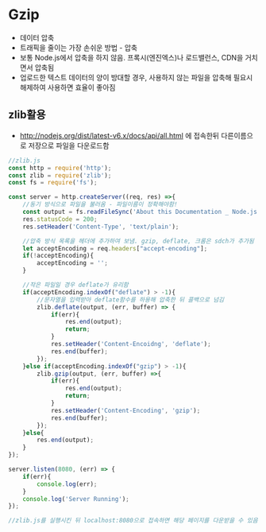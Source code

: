 # Gzip

- 데이터 압축
- 트래픽을 줄이는 가장 손쉬운 방법 - 압축
- 보통 Node.js에서 압축을 하지 않음. 프록시(엔진엑스)나 로드밸런스, CDN을 거치면서 압축됨
- 업로드한 텍스트 데이터의 양이 방대할 경우, 사용하지 않는 파일을 압축해 필요시 해제하여 사용하면 효율이 좋아짐

## zlib활용

- http://nodejs.org/dist/latest-v6.x/docs/api/all.html 에 접속한뒤 다른이름으로 저장으로 파일을 다운로드함

```js
//zlib.js
const http = require('http');
const zlib = require('zlib');
const fs = require('fs');

const server = http.createServer((req, res) =>{
    //동기 방식으로 파일을 불러옴 - 파일이름이 정확해야함!
    const output = fs.readFileSync('About this Documentation _ Node.js v6.14.4 Documentation.htm', 'utf8');
    res.statusCode = 200;
    res.setHeader('Content-Type', 'text/plain');

    //압축 방식 목록을 헤더에 추가하여 보냄. gzip, deflate, 크롬은 sdch가 추가됨
    let acceptEncoding = req.headers["accept-encoding"];
    if(!acceptEncoding){
        acceptEncoding = '';
    }

    //작은 파일일 경우 deflate가 유리함
    if(acceptEncoding.indexOf("deflate") > -1){
        //문자열을 입력받아 deflate함수를 하용해 압축한 뒤 콜백으로 넘김
        zlib.deflate(output, (err, buffer) => {
            if(err){
                res.end(output);
                return;
            }
            res.setHeader('Content-Encoidng', 'deflate');
            res.end(buffer);
        });
    }else if(acceptEncoding.indexOf("gzip") > -1){
        zlib.gzip(output, (err, buffer) =>{
            if(err){
                res.end(output);
                return;
            }
            res.setHeader('Content-Encoding', 'gzip');
            res.end(buffer);
        });
    }else{
        res.end(output);
    }
});

server.listen(8080, (err) => {
    if(err){
        console.log(err);
    }
    console.log('Server Running');
});

//zlib.js를 실행시킨 뒤 localhost:8080으로 접속하면 해당 페이지를 다운받을 수 있음
```